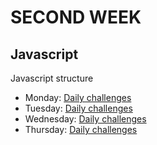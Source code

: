 # SECOND WEEK 

## Javascript

Javascript structure

- Monday: [Daily challenges](monday)
- Tuesday: [Daily challenges](tuesday)
- Wednesday: [Daily challenges](wednesday)
- Thursday: [Daily challenges](thursday)